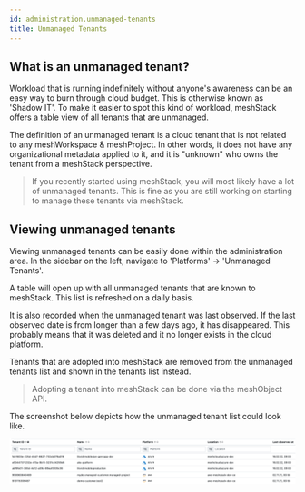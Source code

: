 ```yaml
---
id: administration.unmanaged-tenants
title: Unmanaged Tenants
---
```


## What is an unmanaged tenant?

Workload that is running indefinitely without anyone's awareness can be an easy way to burn through cloud budget. This is otherwise
known as 'Shadow IT'. To make it easier to spot this kind of workload, meshStack offers a table view of all tenants that are unmanaged.

The definition of an unmanaged tenant is a cloud tenant that is not related to any meshWorkspace & meshProject. In other words, it does not
have any organizational metadata applied to it, and it is "unknown" who owns the tenant from a meshStack perspective.

> If you recently started using meshStack, you will most likely have a lot of unmanaged tenants. This is fine
> as you are still working on starting to manage these tenants via meshStack.

## Viewing unmanaged tenants

Viewing unmanaged tenants can be easily done within the administration area. In the sidebar on the left, navigate to 'Platforms' -> 'Unmanaged Tenants'.

A table will open up with all unmanaged tenants that are known to meshStack. This list is refreshed on a daily basis.

It is also recorded when the unmanaged tenant was last observed. If the last observed date is from longer than a few days ago, it has disappeared. This
probably means that it was deleted and it no longer exists in the cloud platform.

Tenants that are adopted into meshStack are removed from the unmanaged tenants list and shown in the tenants list instead.

> Adopting a tenant into meshStack can be done via the meshObject API.

The screenshot below depicts how the unmanaged tenant list could look like.

![Unmanaged Tenants](assets/unmanaged-tenants.png)
